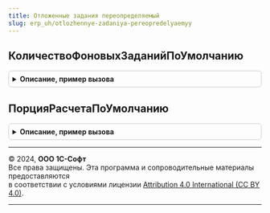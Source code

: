 ```yaml
---
title: Отложенные задания переопределяемый
slug: erp_uh/otlozhennye-zadaniya-pereopredelyaemyy
---
```



## КоличествоФоновыхЗаданийПоУмолчанию
<details style="margin: 1em 0; padding: 0.5em; border: 1px solid #ccc; border-radius: 6px;">

<summary style="font-weight: bold; cursor: pointer;">Описание, пример вызова</summary>

```bsl

// Возвращает количество фоновых заданий по умолчанию.
//
// Возвращаемое значение:
//  Число - Количество фоновых заданий по умолчанию
//
Функция КоличествоФоновыхЗаданийПоУмолчанию() Экспорт
```

Пример вызова
```bsl
Результат = ОтложенныеЗаданияПереопределяемый.КоличествоФоновыхЗаданийПоУмолчанию() 
```
</details>

## ПорцияРасчетаПоУмолчанию
<details style="margin: 1em 0; padding: 0.5em; border: 1px solid #ccc; border-radius: 6px;">

<summary style="font-weight: bold; cursor: pointer;">Описание, пример вызова</summary>

```bsl

// Возвращает порцию расчета по умолчанию.
//
// Возвращаемое значение:
//  Число - Порция расчета по умолчанию
//
Функция ПорцияРасчетаПоУмолчанию() Экспорт
```

Пример вызова
```bsl
Результат = ОтложенныеЗаданияПереопределяемый.ПорцияРасчетаПоУмолчанию() 
```
</details>

---

© 2024, **ООО 1С-Софт**  
Все права защищены. Эта программа и сопроводительные материалы предоставляются  
в соответствии с условиями лицензии [Attribution 4.0 International (CC BY 4.0)](https://creativecommons.org/licenses/by/4.0/legalcode).

---
